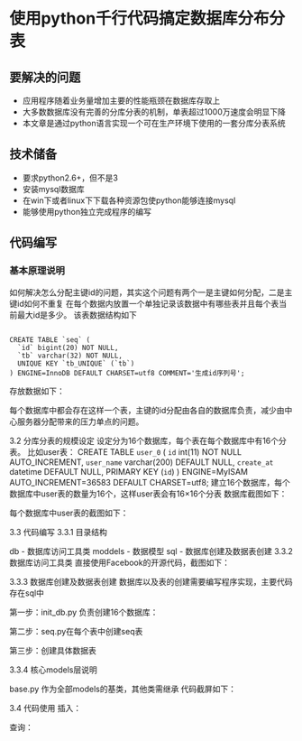 # 使用python千行代码搞定数据库分布分表
## 要解决的问题
- 应用程序随着业务量增加主要的性能瓶颈在数据库存取上
- 大多数数据库没有完善的分库分表的机制，单表超过1000万速度会明显下降
- 本文章是通过python语言实现一个可在生产环境下使用的一套分库分表系统
## 技术储备
- 要求python2.6+，但不是3
- 安装mysql数据库
- 在win下或者linux下下载各种资源包使python能够连接mysql
- 能够使用python独立完成程序的编写
## 代码编写
### 基本原理说明
如何解决怎么分配主键id的问题，其实这个问题有两个一是主键如何分配，二是主键id如何不重复
在每个数据内放置一个单独记录该数据中有哪些表并且每个表当前最大id是多少。
该表数据结构如下
<pre><code>
CREATE TABLE `seq` (
  `id` bigint(20) NOT NULL,
  `tb` varchar(32) NOT NULL,
  UNIQUE KEY `tb_UNIQUE` (`tb`)
) ENGINE=InnoDB DEFAULT CHARSET=utf8 COMMENT='生成id序列号';
</code></pre>
存放数据如下：
 
每个数据库中都会存在这样一个表，主键的id分配由各自的数据库负责，减少由中心服务器分配带来的压力单点的问题。
 
3.2 分库分表的规模设定
设定分为16个数据库，每个表在每个数据库中有16个分表。
比如user表：
CREATE TABLE `user_0` (
  `id` int(11) NOT NULL AUTO_INCREMENT,
  `user_name` varchar(200) DEFAULT NULL,
  `create_at` datetime DEFAULT NULL,
  PRIMARY KEY (`id`)
) ENGINE=MyISAM AUTO_INCREMENT=36583 DEFAULT CHARSET=utf8;
建立16个数据库，每个数据库中user表的数量为16个，这样user表会有16×16个分表
数据库截图如下：
 
每个数据库中user表的截图如下：
 
3.3 代码编写
3.3.1 目录结构
 
db - 数据库访问工具类
moddels - 数据模型
sql - 数据库创建及数据表创建
3.3.2 数据库访问工具类
直接使用Facebook的开源代码，截图如下：
 
 
3.3.3 数据库创建及数据表创建
数据库以及表的创建需要编写程序实现，主要代码存在sql中
  
第一步：init_db.py 负责创建16个数据库：
 
第二步：seq.py在每个表中创建seq表
 
第三步：创建具体数据表
 
3.3.4 核心models层说明
 

base.py 作为全部models的基类，其他类需继承 代码截屏如下：
 
 
3.4 代码使用
插入：
 
查询：
 


